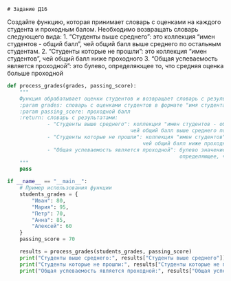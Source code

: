 `# Задание Д16`

Создайте функцию, которая принимает словарь с оценками на каждого студента и проходным балом. Необходимо возвращать словарь следующего вида:
    1. “Студенты выше среднего”: это коллекция “имен студентов - общий балл”, чей общий балл выше среднего по остальным студентам.
    2. “Студенты которые не прошли”: это коллекция “имен студентов”, чей общий балл ниже проходного
    3. “Общая успеваемость является проходной”: это булево, определяющее то, что средняя оценка больше проходной

```python
def process_grades(grades, passing_score):
    """
    Функция обрабатывает оценки студентов и возвращает словарь с результатами.
    :param grades: словарь с оценками студентов в формате "имя студента - балл"
    :param passing_score: проходной балл
    :return: словарь с результатами:
             - "Студенты выше среднего": коллекция "имен студентов - общий балл",
                                        чей общий балл выше среднего по остальным студентам
             - "Студенты которые не прошли": коллекция "имен студентов",
                                            чей общий балл ниже проходного
             - "Общая успеваемость является проходной": булево значение,
                                                        определяющее, что средняя оценка больше проходной
    """
    pass

if __name__ == "__main__":
    # Пример использования функции
    students_grades = {
        "Иван": 80,
        "Мария": 95,
        "Петр": 70,
        "Анна": 85,
        "Алексей": 60
    }
    passing_score = 70

    results = process_grades(students_grades, passing_score)
    print("Студенты выше среднего:", results["Студенты выше среднего"])
    print("Студенты которые не прошли:", results["Студенты которые не прошли"])
    print("Общая успеваемость является проходной:", results["Общая успеваемость является проходной"])

```